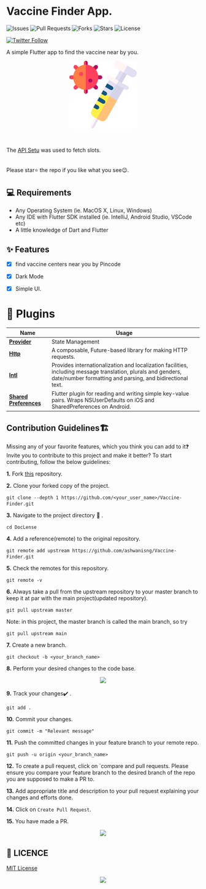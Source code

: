 #  Vaccine Finder App.

![Issues](https://img.shields.io/github/issues/ashwanisng/Vaccine-Finder)
![Pull Requests](https://img.shields.io/github/issues-pr/ashwanisng/Vaccine-Finder?)
![Forks](https://img.shields.io/github/forks/ashwanisng/Vaccine-Finder)
![Stars](https://img.shields.io/github/stars/ashwanisng/Vaccine-Finder)
![License](https://img.shields.io/github/license/ashwanisng/Vaccine-Finder)

[![Twitter Follow](https://img.shields.io/twitter/follow/ashwanisng.svg?style=social)](https://twitter.com/ashwanisng)

A simple Flutter app to find the vaccine near by you.

<p align="center"><img src="screenshot/logo.png" width=35%></p>

<br/>

The [API Setu](https://apisetu.gov.in/) was used to fetch slots. <br>
<br>
<br> Please star⭐ the repo if you like what you see😉.

## 💻 Requirements

- Any Operating System (ie. MacOS X, Linux, Windows)
- Any IDE with Flutter SDK installed (ie. IntelliJ, Android Studio, VSCode etc)
- A little knowledge of Dart and Flutter

## ✨ Features

- [x] find vaccine centers near you by Pincode
- [x] Dark Mode
- [x] Simple UI.


# 🔌 Plugins

| Name                                                    | Usage                                               |
| ------------------------------------------------------- | --------------------------------------------------- |
| [**Provider**](https://pub.dev/packages/provider)       | State Management                                    |
| [**Http**](https://pub.dev/packages/http)               | A composable, Future-based library for making HTTP requests.|
| [**Intl**](https://pub.dev/packages/intl)               | Provides internationalization and localization facilities, including message translation, plurals and genders, date/number formatting and parsing, and bidirectional text.|
| [**Shared Preferences**](https://pub.dev/packages/shared_preferences)| Flutter plugin for reading and writing simple key-value pairs. Wraps NSUserDefaults on iOS and SharedPreferences on Android.|


## Contribution Guidelines🏗

Missing any of your favorite features, which you think you can add to it❓ Invite you to contribute to this project and make it better?
To start contributing, follow the below guidelines:

**1.** Fork [this](https://github.com/ashwanisng/Vaccine-Finder) repository.

**2.** Clone your forked copy of the project.

```
git clone --depth 1 https://github.com/<your_user_name>/Vaccine-Finder.git
```

**3.** Navigate to the project directory :file_folder: .

```
cd DocLense
```

**4.** Add a reference(remote) to the original repository.

```
git remote add upstream https://github.com/ashwanisng/Vaccine-Finder.git
```

**5.** Check the remotes for this repository.

```
git remote -v
```

**6.** Always take a pull from the upstream repository to your master branch to keep it at par with the main project(updated repository).

```
git pull upstream master
```

Note: in this project, the master branch is called the main branch, so try

```
git pull upstream main
```

**7.** Create a new branch.

```
git checkout -b <your_branch_name>
```

**8.** Perform your desired changes to the code base.

<p align="center"><img width=35% src="https://media2.giphy.com/media/L1R1tvI9svkIWwpVYr/giphy.gif?cid=ecf05e47pzi2rpig0vc8pjusra8hiai1b91zgiywvbubu9vu&rid=giphy.gif"></p>

**9.** Track your changes:heavy_check_mark: .

```
git add .
```

**10.** Commit your changes.

```
git commit -m "Relevant message"
```

**11.** Push the committed changes in your feature branch to your remote repo.

```
git push -u origin <your_branch_name>
```

**12.** To create a pull request, click on `compare and pull requests. Please ensure you compare your feature branch to the desired branch of the repo you are supposed to make a PR to.


**13.** Add appropriate title and description to your pull request explaining your changes and efforts done.

**14.** Click on `Create Pull Request`.


**15.**  You have made a PR.

<p align="center"><img src="https://media.giphy.com/media/5mCQOcUfywmyI/giphy.gif" width=35%></p>



## 🔖 LICENCE

[MIT License](https://github.com/ashwanisng/Vaccine-Finder/blob/master/LICENSE)

<p align="center"><img width=35% src="https://media.giphy.com/media/xUPGcJGy8I928yIlAQ/giphy.gif"></p>

